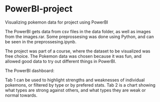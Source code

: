 # PowerBI-project
Visualizing pokemon data for project using PowerBI


The PowerBI gets data from csv files in the data folder, as well as images from the images.rar. 
Some preprossesing was done using Python, and can be seen in the preprossesing.ipynb. 

The project was part of a course, where the dataset to be visualized was free choice. The Pokemon data was chosen because it was fun, and allowed good data to try out different things in PowerBI. 

The PowerBI dashboard:

Tab 1 can be used to highlight strengths and weaknesses of individual pokemons, or filtered by type or by prefered stats. 
Tab 2 is a chart showing what types are strong against others, and what types they are weak or normal towards. 

